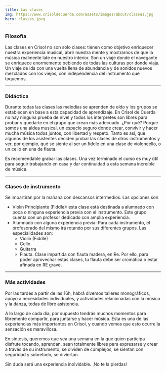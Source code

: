 ```yaml
---
title: Las clases
img: https://www.crisoldecuerda.com/assets/images/about/classes.jpg
hero: classes.jpeg
---
```


### Filosofía

Las clases en Crisol no son sólo clases: tienen como objetivo enriquecer nuestra experiencia musical, abrir nuestra mente y mostrarnos de que la música realmente late en nuestro interior. Son un viaje donde el navegante se enriquece enormemente bebiendo de todas las culturas por donde viaja. Un viaje de ida con una vuelta llena de abundancia y de sonidos nuevos mezclados con los viejos, con independencia del instrumento que toquemos.

---

### Didáctica

Durante todas las clases las melodías se aprenden de oído y los grupos se establecen en base a esta capacidad de aprendizaje. En Crisol de Cuerda no hay ninguna prueba de nivel y todos los interpretes son libres para probar y quedarte en el grupo que crean más adecuado. ¿Por qué? Porque somos una aldea musical, un espacio seguro donde crear, convivir y hacer mucha música todos juntos, con libertad y respeto. Tanto es así, que algunos de los asistentes deciden probar las clases de otros instrumentos y ver, por ejemplo, qué se siente al ser un fiddle en una clase de violoncello, o un cello en una de flauta.

Es recomendable grabar las clases. Una vez terminado el curso es muy útil para seguir trabajando en casa y dar continuidad a esta semana increíble de música.

---

### Clases de instrumento

Se impartirán por la mañana con descansos intermedios. Las opciones son:

- Violín Principiante (Fiddle): esta clase está destinada a alumnado con poca o ninguna experiencia previa con el instrumento. Este grupo cuenta con un profesor dedicado con amplia experiencia.
- Alumnado con alguna experiencia previa: Para cada instrumento, el profesorado del mismo irá rotando por sus diferentes grupos. Las especialidades son:
  - Violín (Fiddle)
  - Cello
  - Guitarra
  - Flauta. Clase impartida con flauta madera, en Re. Por ello, para poder aprovechar estas clases, tu flauta debe ser cromática o estar afinada en RE grave.

---

### Más actividades

Por las tardes a partir de las 16h, habrá diversos talleres monográficos, apoyo a necesidades individuales, y actividades relacionadas con la música y la danza, todas de libre asistencia.

A lo largo de cada día, por supuesto tendrás muchos momentos para libremente compartir, para juntarse y hacer música. Esta es una de las experiencias más importantes en Crisol, y cuando vemos que esto ocurre la sensación es maravillosa.

En síntesis, queremos que sea una semana en la que quien participa disfrute tocando, aprendan, sean totalmente libres para expresarse y crear a través de su instrumento, se olviden de complejos, se sientan con seguridad y sobretodo, se diviertan.

Sin duda será una experiencia inolvidable. ¡No te la pierdas!
